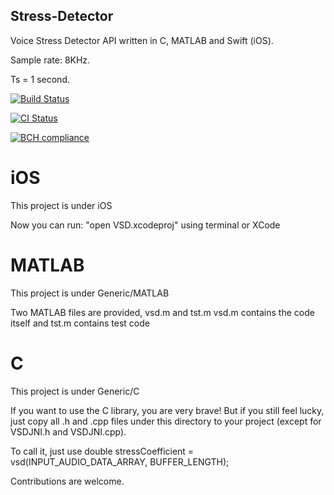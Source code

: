 ## Stress-Detector

Voice Stress Detector API written in C, MATLAB and Swift (iOS).

Sample rate: 8KHz.

Ts = 1 second.

[![Build Status](https://travis-ci.org/maxmousee/Stress-Detector.svg?branch=master)](https://travis-ci.org/maxmousee/Stress-Detector)

[![CI Status](https://circleci.com/gh/maxmousee/Stress-Detector.svg?style=shield&circle-token=:circle-token)](https://circleci.com/gh/maxmousee/Stress-Detector)

[![BCH compliance](https://bettercodehub.com/edge/badge/maxmousee/Stress-Detector?branch=master)](https://bettercodehub.com/)


# iOS

This project is under iOS
 
Now you can run:
"open VSD.xcodeproj" using terminal or XCode


# MATLAB

This project is under Generic/MATLAB

Two MATLAB files are provided, vsd.m and tst.m
vsd.m contains the code itself and tst.m contains test code


# C 

This project is under Generic/C

If you want to use the C library, you are very brave!
But if you still feel lucky, just copy all .h and .cpp files under this directory to your project (except for VSDJNI.h and VSDJNI.cpp).

To call it, just use
double stressCoefficient = vsd(INPUT_AUDIO_DATA_ARRAY, BUFFER_LENGTH);


Contributions are welcome.
